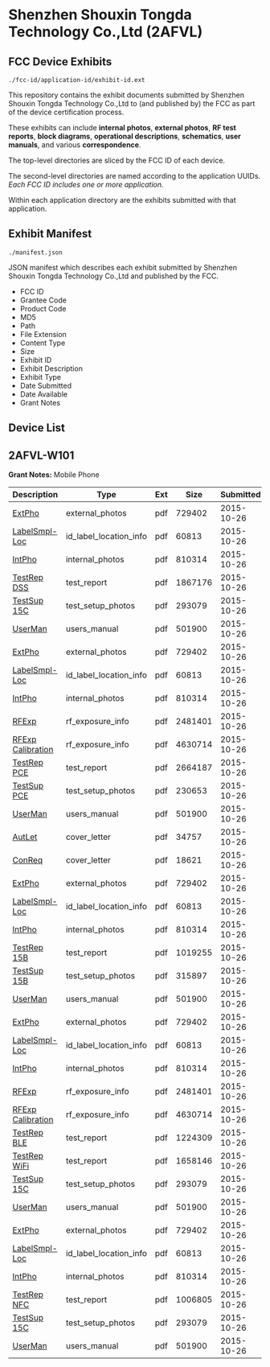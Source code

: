 # Shenzhen Shouxin Tongda Technology Co.,Ltd (2AFVL)
## FCC Device Exhibits

```
./fcc-id/application-id/exhibit-id.ext
```

This repository contains the exhibit documents submitted by Shenzhen Shouxin Tongda Technology Co.,Ltd to (and published by) the FCC as part of the device certification process.

These exhibits can include **internal photos**, **external photos**, **RF test reports**, **block diagrams**, **operational descriptions**, **schematics**, **user manuals**, and various **correspondence**.

The top-level directories are sliced by the FCC ID of each device.

The second-level directories are named according to the application UUIDs. *Each FCC ID includes one or more application.*

Within each application directory are the exhibits submitted with that application. 

## Exhibit Manifest

```
./manifest.json
```

JSON manifest which describes each exhibit submitted by Shenzhen Shouxin Tongda Technology Co.,Ltd and published by the FCC.

- FCC ID
- Grantee Code
- Product Code
- MD5
- Path
- File Extension
- Content Type
- Size
- Exhibit ID
- Exhibit Description
- Exhibit Type
- Date Submitted
- Date Available
- Grant Notes

## Device List
## 2AFVL-W101
**Grant Notes:** Mobile Phone

| Description | Type | Ext | Size | Submitted | Available |
| ----------- | ---- | --- | ---- | --------- | --------- |
| [ExtPho](2AFVL-W101/b4f0b33aa44605b4fca81f59c779b1d3/2793197.pdf) | external_photos | pdf | 729402 | 2015-10-26 | 2015-10-26 |
| [LabelSmpl-Loc](2AFVL-W101/b4f0b33aa44605b4fca81f59c779b1d3/2793198.pdf) | id_label_location_info | pdf | 60813 | 2015-10-26 | 2015-10-26 |
| [IntPho](2AFVL-W101/b4f0b33aa44605b4fca81f59c779b1d3/2793199.pdf) | internal_photos | pdf | 810314 | 2015-10-26 | 2015-10-26 |
| [TestRep DSS](2AFVL-W101/b4f0b33aa44605b4fca81f59c779b1d3/2793215.pdf) | test_report | pdf | 1867176 | 2015-10-26 | 2015-10-26 |
| [TestSup 15C](2AFVL-W101/b4f0b33aa44605b4fca81f59c779b1d3/2793211.pdf) | test_setup_photos | pdf | 293079 | 2015-10-26 | 2015-10-26 |
| [UserMan](2AFVL-W101/b4f0b33aa44605b4fca81f59c779b1d3/2793202.pdf) | users_manual | pdf | 501900 | 2015-10-26 | 2015-10-26 |
| [ExtPho](2AFVL-W101/a20a803c78153c3131c3a13ca85e5f1d/2793197.pdf) | external_photos | pdf | 729402 | 2015-10-26 | 2015-10-26 |
| [LabelSmpl-Loc](2AFVL-W101/a20a803c78153c3131c3a13ca85e5f1d/2793198.pdf) | id_label_location_info | pdf | 60813 | 2015-10-26 | 2015-10-26 |
| [IntPho](2AFVL-W101/a20a803c78153c3131c3a13ca85e5f1d/2793199.pdf) | internal_photos | pdf | 810314 | 2015-10-26 | 2015-10-26 |
| [RFExp](2AFVL-W101/a20a803c78153c3131c3a13ca85e5f1d/2793231.pdf) | rf_exposure_info | pdf | 2481401 | 2015-10-26 | 2015-10-26 |
| [RFExp Calibration](2AFVL-W101/a20a803c78153c3131c3a13ca85e5f1d/2793232.pdf) | rf_exposure_info | pdf | 4630714 | 2015-10-26 | 2015-10-26 |
| [TestRep PCE](2AFVL-W101/a20a803c78153c3131c3a13ca85e5f1d/2793280.pdf) | test_report | pdf | 2664187 | 2015-10-26 | 2015-10-26 |
| [TestSup PCE](2AFVL-W101/a20a803c78153c3131c3a13ca85e5f1d/2793276.pdf) | test_setup_photos | pdf | 230653 | 2015-10-26 | 2015-10-26 |
| [UserMan](2AFVL-W101/a20a803c78153c3131c3a13ca85e5f1d/2793202.pdf) | users_manual | pdf | 501900 | 2015-10-26 | 2015-10-26 |
| [AutLet](2AFVL-W101/f5344fb913322bc4540140be2e894f8f/2793203.pdf) | cover_letter | pdf | 34757 | 2015-10-26 | 2015-10-26 |
| [ConReq](2AFVL-W101/f5344fb913322bc4540140be2e894f8f/2793204.pdf) | cover_letter | pdf | 18621 | 2015-10-26 | 2015-10-26 |
| [ExtPho](2AFVL-W101/f5344fb913322bc4540140be2e894f8f/2793197.pdf) | external_photos | pdf | 729402 | 2015-10-26 | 2015-10-26 |
| [LabelSmpl-Loc](2AFVL-W101/f5344fb913322bc4540140be2e894f8f/2793198.pdf) | id_label_location_info | pdf | 60813 | 2015-10-26 | 2015-10-26 |
| [IntPho](2AFVL-W101/f5344fb913322bc4540140be2e894f8f/2793199.pdf) | internal_photos | pdf | 810314 | 2015-10-26 | 2015-10-26 |
| [TestRep 15B](2AFVL-W101/f5344fb913322bc4540140be2e894f8f/2793200.pdf) | test_report | pdf | 1019255 | 2015-10-26 | 2015-10-26 |
| [TestSup 15B](2AFVL-W101/f5344fb913322bc4540140be2e894f8f/2793201.pdf) | test_setup_photos | pdf | 315897 | 2015-10-26 | 2015-10-26 |
| [UserMan](2AFVL-W101/f5344fb913322bc4540140be2e894f8f/2793202.pdf) | users_manual | pdf | 501900 | 2015-10-26 | 2015-10-26 |
| [ExtPho](2AFVL-W101/9b329b0a1f9fe8bfdbfb553d4b04de2b/2793197.pdf) | external_photos | pdf | 729402 | 2015-10-26 | 2015-10-26 |
| [LabelSmpl-Loc](2AFVL-W101/9b329b0a1f9fe8bfdbfb553d4b04de2b/2793198.pdf) | id_label_location_info | pdf | 60813 | 2015-10-26 | 2015-10-26 |
| [IntPho](2AFVL-W101/9b329b0a1f9fe8bfdbfb553d4b04de2b/2793199.pdf) | internal_photos | pdf | 810314 | 2015-10-26 | 2015-10-26 |
| [RFExp](2AFVL-W101/9b329b0a1f9fe8bfdbfb553d4b04de2b/2793231.pdf) | rf_exposure_info | pdf | 2481401 | 2015-10-26 | 2015-10-26 |
| [RFExp Calibration](2AFVL-W101/9b329b0a1f9fe8bfdbfb553d4b04de2b/2793232.pdf) | rf_exposure_info | pdf | 4630714 | 2015-10-26 | 2015-10-26 |
| [TestRep BLE](2AFVL-W101/9b329b0a1f9fe8bfdbfb553d4b04de2b/2793226.pdf) | test_report | pdf | 1224309 | 2015-10-26 | 2015-10-26 |
| [TestRep WiFi](2AFVL-W101/9b329b0a1f9fe8bfdbfb553d4b04de2b/2793227.pdf) | test_report | pdf | 1658146 | 2015-10-26 | 2015-10-26 |
| [TestSup 15C](2AFVL-W101/9b329b0a1f9fe8bfdbfb553d4b04de2b/2793211.pdf) | test_setup_photos | pdf | 293079 | 2015-10-26 | 2015-10-26 |
| [UserMan](2AFVL-W101/9b329b0a1f9fe8bfdbfb553d4b04de2b/2793202.pdf) | users_manual | pdf | 501900 | 2015-10-26 | 2015-10-26 |
| [ExtPho](2AFVL-W101/6778422fd0f773681e9616506c7a4821/2793197.pdf) | external_photos | pdf | 729402 | 2015-10-26 | 2015-10-26 |
| [LabelSmpl-Loc](2AFVL-W101/6778422fd0f773681e9616506c7a4821/2793198.pdf) | id_label_location_info | pdf | 60813 | 2015-10-26 | 2015-10-26 |
| [IntPho](2AFVL-W101/6778422fd0f773681e9616506c7a4821/2793199.pdf) | internal_photos | pdf | 810314 | 2015-10-26 | 2015-10-26 |
| [TestRep NFC](2AFVL-W101/6778422fd0f773681e9616506c7a4821/2793302.pdf) | test_report | pdf | 1006805 | 2015-10-26 | 2015-10-26 |
| [TestSup 15C](2AFVL-W101/6778422fd0f773681e9616506c7a4821/2793211.pdf) | test_setup_photos | pdf | 293079 | 2015-10-26 | 2015-10-26 |
| [UserMan](2AFVL-W101/6778422fd0f773681e9616506c7a4821/2793202.pdf) | users_manual | pdf | 501900 | 2015-10-26 | 2015-10-26 |
